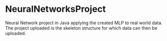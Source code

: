 # NeuralNetworksProject
Neural Network project in Java applying the created MLP to real world data. The project uploaded is the skeleton structure for which data can then be uploaded.
